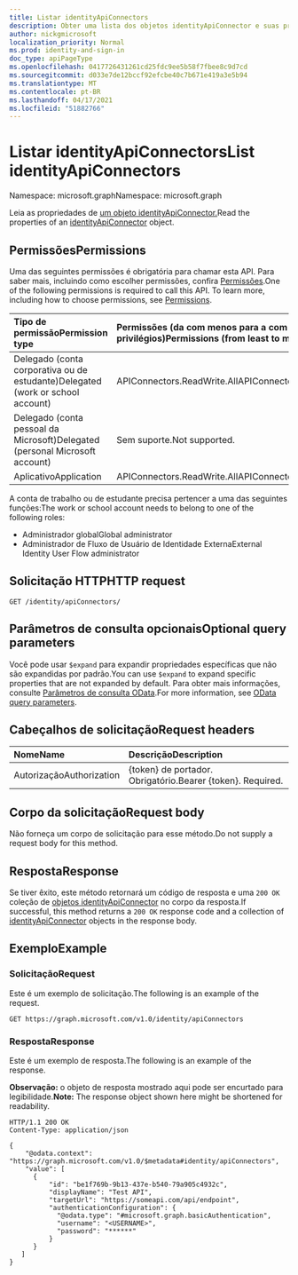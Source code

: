 ```yaml
---
title: Listar identityApiConnectors
description: Obter uma lista dos objetos identityApiConnector e suas propriedades.
author: nickgmicrosoft
localization_priority: Normal
ms.prod: identity-and-sign-in
doc_type: apiPageType
ms.openlocfilehash: 0417726431261cd25fdc9ee5b58f7fbee8c9d7cd
ms.sourcegitcommit: d033e7de12bccf92efcbe40c7b671e419a3e5b94
ms.translationtype: MT
ms.contentlocale: pt-BR
ms.lasthandoff: 04/17/2021
ms.locfileid: "51882766"
---
```

# <a name="list-identityapiconnectors"></a><span data-ttu-id="fdb07-103">Listar identityApiConnectors</span><span class="sxs-lookup"><span data-stu-id="fdb07-103">List identityApiConnectors</span></span>

<span data-ttu-id="fdb07-104">Namespace: microsoft.graph</span><span class="sxs-lookup"><span data-stu-id="fdb07-104">Namespace: microsoft.graph</span></span>

<span data-ttu-id="fdb07-105">Leia as propriedades de [um objeto identityApiConnector.](../resources/identityapiconnector.md)</span><span class="sxs-lookup"><span data-stu-id="fdb07-105">Read the properties of an [identityApiConnector](../resources/identityapiconnector.md) object.</span></span>

## <a name="permissions"></a><span data-ttu-id="fdb07-106">Permissões</span><span class="sxs-lookup"><span data-stu-id="fdb07-106">Permissions</span></span>

<span data-ttu-id="fdb07-p101">Uma das seguintes permissões é obrigatória para chamar esta API. Para saber mais, incluindo como escolher permissões, confira [Permissões](/graph/permissions-reference).</span><span class="sxs-lookup"><span data-stu-id="fdb07-p101">One of the following permissions is required to call this API. To learn more, including how to choose permissions, see [Permissions](/graph/permissions-reference).</span></span>

| <span data-ttu-id="fdb07-109">Tipo de permissão</span><span class="sxs-lookup"><span data-stu-id="fdb07-109">Permission type</span></span>                        | <span data-ttu-id="fdb07-110">Permissões (da com menos para a com mais privilégios)</span><span class="sxs-lookup"><span data-stu-id="fdb07-110">Permissions (from least to most privileged)</span></span> |
| :------------------------------------- | :------------------------------------------ |
| <span data-ttu-id="fdb07-111">Delegado (conta corporativa ou de estudante)</span><span class="sxs-lookup"><span data-stu-id="fdb07-111">Delegated (work or school account)</span></span>     | <span data-ttu-id="fdb07-112">APIConnectors.ReadWrite.All</span><span class="sxs-lookup"><span data-stu-id="fdb07-112">APIConnectors.ReadWrite.All</span></span> |
| <span data-ttu-id="fdb07-113">Delegado (conta pessoal da Microsoft)</span><span class="sxs-lookup"><span data-stu-id="fdb07-113">Delegated (personal Microsoft account)</span></span> | <span data-ttu-id="fdb07-114">Sem suporte.</span><span class="sxs-lookup"><span data-stu-id="fdb07-114">Not supported.</span></span>  |
| <span data-ttu-id="fdb07-115">Aplicativo</span><span class="sxs-lookup"><span data-stu-id="fdb07-115">Application</span></span>                            | <span data-ttu-id="fdb07-116">APIConnectors.ReadWrite.All</span><span class="sxs-lookup"><span data-stu-id="fdb07-116">APIConnectors.ReadWrite.All</span></span> |

<span data-ttu-id="fdb07-117">A conta de trabalho ou de estudante precisa pertencer a uma das seguintes funções:</span><span class="sxs-lookup"><span data-stu-id="fdb07-117">The work or school account needs to belong to one of the following roles:</span></span>

* <span data-ttu-id="fdb07-118">Administrador global</span><span class="sxs-lookup"><span data-stu-id="fdb07-118">Global administrator</span></span>
* <span data-ttu-id="fdb07-119">Administrador de Fluxo de Usuário de Identidade Externa</span><span class="sxs-lookup"><span data-stu-id="fdb07-119">External Identity User Flow administrator</span></span>

## <a name="http-request"></a><span data-ttu-id="fdb07-120">Solicitação HTTP</span><span class="sxs-lookup"><span data-stu-id="fdb07-120">HTTP request</span></span>

<!-- {
  "blockType": "ignored"
}
-->

``` http
GET /identity/apiConnectors/
```

## <a name="optional-query-parameters"></a><span data-ttu-id="fdb07-121">Parâmetros de consulta opcionais</span><span class="sxs-lookup"><span data-stu-id="fdb07-121">Optional query parameters</span></span>

<span data-ttu-id="fdb07-122">Você pode usar `$expand` para expandir propriedades específicas que não são expandidas por padrão.</span><span class="sxs-lookup"><span data-stu-id="fdb07-122">You can use `$expand` to expand specific properties that are not expanded by default.</span></span> <span data-ttu-id="fdb07-123">Para obter mais informações, consulte [Parâmetros de consulta OData](/graph/query-parameters).</span><span class="sxs-lookup"><span data-stu-id="fdb07-123">For more information, see [OData query parameters](/graph/query-parameters).</span></span>

## <a name="request-headers"></a><span data-ttu-id="fdb07-124">Cabeçalhos de solicitação</span><span class="sxs-lookup"><span data-stu-id="fdb07-124">Request headers</span></span>

|<span data-ttu-id="fdb07-125">Nome</span><span class="sxs-lookup"><span data-stu-id="fdb07-125">Name</span></span>|<span data-ttu-id="fdb07-126">Descrição</span><span class="sxs-lookup"><span data-stu-id="fdb07-126">Description</span></span>|
|:---|:---|
|<span data-ttu-id="fdb07-127">Autorização</span><span class="sxs-lookup"><span data-stu-id="fdb07-127">Authorization</span></span>|<span data-ttu-id="fdb07-p103">{token} de portador. Obrigatório.</span><span class="sxs-lookup"><span data-stu-id="fdb07-p103">Bearer {token}. Required.</span></span>|

## <a name="request-body"></a><span data-ttu-id="fdb07-130">Corpo da solicitação</span><span class="sxs-lookup"><span data-stu-id="fdb07-130">Request body</span></span>

<span data-ttu-id="fdb07-131">Não forneça um corpo de solicitação para esse método.</span><span class="sxs-lookup"><span data-stu-id="fdb07-131">Do not supply a request body for this method.</span></span>

## <a name="response"></a><span data-ttu-id="fdb07-132">Resposta</span><span class="sxs-lookup"><span data-stu-id="fdb07-132">Response</span></span>

<span data-ttu-id="fdb07-133">Se tiver êxito, este método retornará um código de resposta e uma `200 OK` coleção de [objetos identityApiConnector](../resources/identityapiconnector.md) no corpo da resposta.</span><span class="sxs-lookup"><span data-stu-id="fdb07-133">If successful, this method returns a `200 OK` response code and a collection of [identityApiConnector](../resources/identityapiconnector.md) objects in the response body.</span></span>

## <a name="example"></a><span data-ttu-id="fdb07-134">Exemplo</span><span class="sxs-lookup"><span data-stu-id="fdb07-134">Example</span></span>

### <a name="request"></a><span data-ttu-id="fdb07-135">Solicitação</span><span class="sxs-lookup"><span data-stu-id="fdb07-135">Request</span></span>

<span data-ttu-id="fdb07-136">Este é um exemplo de solicitação.</span><span class="sxs-lookup"><span data-stu-id="fdb07-136">The following is an example of the request.</span></span>

<!-- {
  "blockType": "request",
  "name": "list_identityApiConnectors"
}
-->

``` http
GET https://graph.microsoft.com/v1.0/identity/apiConnectors
```

### <a name="response"></a><span data-ttu-id="fdb07-137">Resposta</span><span class="sxs-lookup"><span data-stu-id="fdb07-137">Response</span></span>

<span data-ttu-id="fdb07-138">Este é um exemplo de resposta.</span><span class="sxs-lookup"><span data-stu-id="fdb07-138">The following is an example of the response.</span></span>

<span data-ttu-id="fdb07-139">**Observação:** o objeto de resposta mostrado aqui pode ser encurtado para legibilidade.</span><span class="sxs-lookup"><span data-stu-id="fdb07-139">**Note:** The response object shown here might be shortened for readability.</span></span>
<!-- {
  "blockType": "response",
  "truncated": true,
  "@odata.type": "microsoft.graph.identityApiConnector",
  "isCollection": true
} -->

``` http
HTTP/1.1 200 OK
Content-Type: application/json

{
    "@odata.context": "https://graph.microsoft.com/v1.0/$metadata#identity/apiConnectors",
    "value": [
      {
          "id": "be1f769b-9b13-437e-b540-79a905c4932c",
          "displayName": "Test API",
          "targetUrl": "https://someapi.com/api/endpoint",
          "authenticationConfiguration": {
            "@odata.type": "#microsoft.graph.basicAuthentication",
            "username": "<USERNAME>",
            "password": "******"
          }
      }
   ]
}
```
